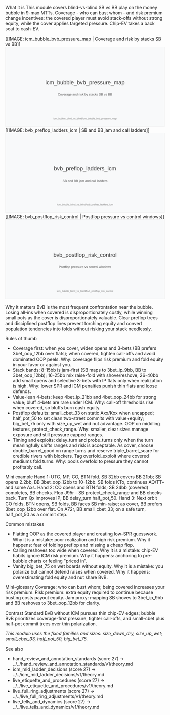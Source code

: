 What it is
This module covers blind-vs-blind SB vs BB play on the money bubble in 9-max MTTs. Coverage - who can bust whom - and risk premium change incentives: the covered player must avoid stack-offs without strong equity, while the cover applies targeted pressure. Chip-EV takes a back seat to cash-EV.

[[IMAGE: icm_bubble_bvb_pressure_map | Coverage and risk by stacks SB vs BB]]
![Coverage and risk by stacks SB vs BB](images/icm_bubble_bvb_pressure_map.svg)
[[IMAGE: bvb_preflop_ladders_icm | SB and BB jam and call ladders]]
![SB and BB jam and call ladders](images/bvb_preflop_ladders_icm.svg)
[[IMAGE: bvb_postflop_risk_control | Postflop pressure vs control windows]]
![Postflop pressure vs control windows](images/bvb_postflop_risk_control.svg)

Why it matters
BvB is the most frequent confrontation near the bubble. Losing all-ins when covered is disproportionately costly, while winning small pots as the cover is disproportionately valuable. Clear preflop trees and disciplined postflop lines prevent torching equity and convert population tendencies into folds without risking your stack needlessly.

Rules of thumb
- Coverage first: when you cover, widen opens and 3-bets (BB prefers 3bet_oop_12bb over flats); when covered, tighten call-offs and avoid dominated OOP peels. Why: coverage flips risk premium and fold equity in your favor or against you.
- Stack bands: 8-15bb is jam-first (SB maps to 3bet_ip_9bb, BB to 3bet_oop_12bb); 16-25bb mix raise-fold with shove/reshove; 26-40bb add small opens and selective 3-bets with IP flats only when realization is high. Why: lower SPR and ICM penalties punish thin flats and loose defends.
- Value-lean 4-bets: keep 4bet_ip_21bb and 4bet_oop_24bb for strong value; bluff 4-bets are rare under ICM. Why: call-off thresholds rise when covered, so bluffs burn cash equity.
- Postflop defaults: small_cbet_33 on static Axx/Kxx when uncapped; half_pot_50 to set clean two-street commits with value+equity; big_bet_75 only with size_up_wet and nut advantage. OOP on middling textures, protect_check_range. Why: smaller, clear sizes manage exposure and still pressure capped ranges.
- Timing and exploits: delay_turn and probe_turns only when the turn meaningfully shifts ranges and risk is acceptable. As cover, choose double_barrel_good on range turns and reserve triple_barrel_scare for credible rivers with blockers. Tag overfold_exploit where covered mediums fold turns. Why: pools overfold to pressure they cannot profitably call.

Mini example
Hand 1: UTG, MP, CO, BTN fold. SB 32bb covers BB 21bb; SB opens 2.2bb, BB 3bet_oop_12bb to 10-12bb. SB folds KTo, continues AQ/TT+ and some Axs.
Hand 2: CO opens and BTN folds; SB 24bb (covered) completes, BB checks. Flop J95r - SB protect_check_range and BB checks back. Turn Qx improves IP; BB delay_turn half_pot_50.
Hand 3: Next orbit CO folds, BTN opens, SB folds, BB faces SB min-raise; as cover, BB prefers 3bet_oop_12bb over flat. On A72r, BB small_cbet_33; on a safe turn, half_pot_50 as a commit step.

Common mistakes
- Flatting OOP as the covered player and creating low-SPR guesswork. Why it is a mistake: poor realization and high risk premium. Why it happens: fear of folding preflop and missing a cheap flop.
- Calling reshoves too wide when covered. Why it is a mistake: chip-EV habits ignore ICM risk premium. Why it happens: anchoring to pre-bubble charts or feeling "priced in".
- Vanity big_bet_75 on wet boards without equity. Why it is a mistake: you polarize but cannot defend raises when covered. Why it happens: overestimating fold equity and nut share BvB.

Mini-glossary
Coverage: who can bust whom; being covered increases your risk premium.
Risk premium: extra equity required to continue because busting costs payout equity.
Jam proxy: mapping SB shoves to 3bet_ip_9bb and BB reshoves to 3bet_oop_12bb for clarity.

Contrast
Standard BvB without ICM pursues thin chip-EV edges; bubble BvB prioritizes coverage-first pressure, tighter call-offs, and small-cbet plus half-pot commit trees over thin polarization.

_This module uses the fixed families and sizes: size_down_dry, size_up_wet; small_cbet_33, half_pot_50, big_bet_75._

See also
- hand_review_and_annotation_standards (score 27) -> ../../hand_review_and_annotation_standards/v1/theory.md
- icm_mid_ladder_decisions (score 27) -> ../../icm_mid_ladder_decisions/v1/theory.md
- live_etiquette_and_procedures (score 27) -> ../../live_etiquette_and_procedures/v1/theory.md
- live_full_ring_adjustments (score 27) -> ../../live_full_ring_adjustments/v1/theory.md
- live_tells_and_dynamics (score 27) -> ../../live_tells_and_dynamics/v1/theory.md